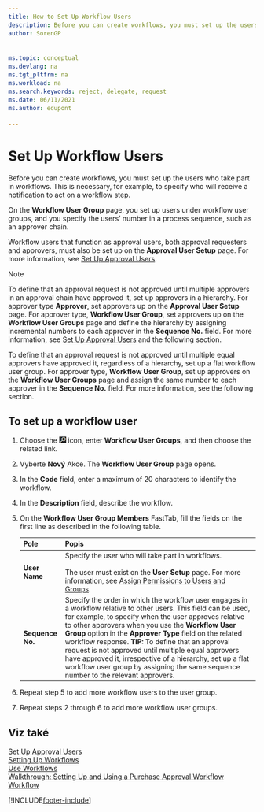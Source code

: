 ```yaml
---
title: How to Set Up Workflow Users
description: Before you can create workflows, you must set up the users who take part in them on the Workflow User Group page.
author: SorenGP


ms.topic: conceptual
ms.devlang: na
ms.tgt_pltfrm: na
ms.workload: na
ms.search.keywords: reject, delegate, request
ms.date: 06/11/2021
ms.author: edupont

---
```

# Set Up Workflow Users

Before you can create workflows, you must set up the users who take part in workflows. This is necessary, for example, to specify who will receive a notification to act on a workflow step.

On the **Workflow User Group** page, you set up users under workflow user groups, and you specify the users’ number in a process sequence, such as an approver chain.

Workflow users that function as approval users, both approval requesters and approvers, must also be set up on the **Approval User Setup** page. For more information, see [Set Up Approval Users](across-how-to-set-up-approval-users.md).

> [!NOTE]  
> To define that an approval request is not approved until multiple approvers in an approval chain have approved it, set up approvers in a hierarchy. For approver type **Approver**, set approvers up on the **Approval User Setup** page. For approver type, **Workflow User Group**, set approvers up on the **Workflow User Groups** page and define the hierarchy by assigning incremental numbers to each approver in the **Sequence No.** field. For more information, see [Set Up Approval Users](across-how-to-set-up-approval-users.md) and the following section.
>
> To define that an approval request is not approved until multiple equal approvers have approved it, regardless of a hierarchy, set up a flat workflow user group. For approver type, **Workflow User Group**, set up approvers on the **Workflow User Groups** page and assign the same number to each approver in the **Sequence No.** field. For more information, see the following section.

## To set up a workflow user

1. Choose the ![Lightbulb that opens the Tell Me feature.](media/ui-search/search_small.png "Tell me what you want to do") icon, enter **Workflow User Groups**, and then choose the related link.
2. Vyberte **Nový** Akce. The **Workflow User Group** page opens.
3. In the **Code** field, enter a maximum of 20 characters to identify the workflow.
4. In the **Description** field, describe the workflow.
5. On the **Workflow User Group Members** FastTab, fill the fields on the first line as described in the following table.

   | Pole | Popis |
   |---------------------------------|---------------------------------------|  
   | **User Name** | Specify the user who will take part in workflows.<br /><br /> The user must exist on the **User Setup** page. For more information, see [Assign Permissions to Users and Groups](ui-define-granular-permissions.md). |
   | **Sequence No.** | Specify the order in which the workflow user engages in a workflow relative to other users. This field can be used, for example, to specify when the user approves relative to other approvers when you use the **Workflow User Group** option in the **Approver Type** field on the related workflow response. **TIP:**  To define that an approval request is not approved until multiple equal approvers have approved it, irrespective of a hierarchy, set up a flat workflow user group by assigning the same sequence number to the relevant approvers. |
6. Repeat step 5 to add more workflow users to the user group.
7. Repeat steps 2 through 6 to add more workflow user groups.

## Viz také

[Set Up Approval Users](across-how-to-set-up-approval-users.md)  
[Setting Up Workflows](across-set-up-workflows.md)  
[Use Workflows](across-use-workflows.md)  
[Walkthrough: Setting Up and Using a Purchase Approval Workflow](walkthrough-setting-up-and-using-a-purchase-approval-workflow.md)  
[Workflow](across-workflow.md)


[!INCLUDE[footer-include](includes/footer-banner.md)]